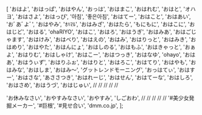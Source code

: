 [
  'おはよ',
  'おはっぱ',
  'おはやん',
  'おっは',
  'おはまこ',
  'おはれむ',
  'おはと',
  'オハヨ',
  'おはさよ',
  'おはっぴ',
  '아침',
  '좋은아침',
  'おはてー',
  'おはこと',
  'おはあい',
  'おﾞあﾞよﾞ',
  'おはやみ',
  'ｵﾊﾏﾙ',
  'おはみざ',
  'おはたら',
  'もにもに',
  'おはこに',
  'おはじど',
  'おはる',
  'ohaRIYO',
  'おはこ',
  'おはろ',
  'おはうぎ',
  'おはみあ',
  'おはごじゃます',
  'おはけみ',
  'おはべり',
  'おはえの',
  'おはみ',
  'おはりっと',
  'おはみき',
  'おはめり',
  'おはやた',
  'おはんにょ',
  'おはしのる',
  'おはもふ',
  'おはきゃっと',
  'おぁよ',
  'おはりむ',
  'おはしゃけ',
  'おはこー',
  'おはつっき',
  'おはなゆ',
  'ohayo',
  'おはあ',
  'おはうぃず',
  'おはりふぉ',
  'おはりと',
  'おはろこ',
  'おはてり',
  'おはやも',
  'おはみな',
  'おはしま',
  'おはみ～',
  'グットレンドモーニング',
  'おっはてぃ',
  'おはすー',
  'おはさな',
  'あささつき',
  'おはれーじ',
  'おはせん',
  'おはてーな',
  'おはしろ',
  'おはさめ',
  'おはうづ',
  'おはじゅい',
  //
  //
  //
  //
  //

  'お休みなさい',
  'おやすみなさい',
  'おやすみ',
  'しごおわ',
  //
  //
  //
  //
  //
  '#美少女発掘メーカー',
  '#巨根',
  '#見せ合い',
  'dmm.co.jp',
];
